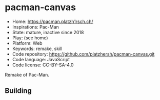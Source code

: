 # pacman-canvas

- Home: https://pacman.platzh1rsch.ch/
- Inspirations: Pac-Man
- State: mature, inactive since 2018
- Play: (see home)
- Platform: Web
- Keywords: remake, skill
- Code repository: https://github.com/platzhersh/pacman-canvas.git
- Code language: JavaScript
- Code license: CC-BY-SA-4.0

Remake of Pac-Man.

## Building
